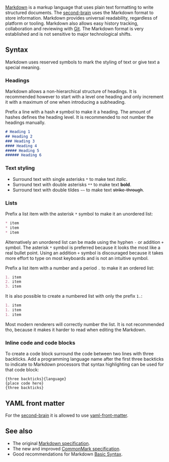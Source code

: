 [Markdown](https://en.wikipedia.org/wiki/Markdown) is a markup language that uses plain text formatting to write structured documents.
The [second-brain](second-brain.md) uses the Markdown format to store information.
Markdown provides universal readability, regardless of platform or tooling.
Markdown also allows easy history tracking, collaboration and reviewing with [Git](git.md). 
The Markdown format is very established and is not sensitive to major technological shifts.

## Syntax
Markdown uses reserved symbols to mark the styling of text or give text a special meaning.

### Headings
Markdown allows a non-hierarchical structure of headings.
It is recommended however to start with a level one heading and only increment it with a maximum of one when introducing a subheading.

Prefix a line with a hash `#` symbol to make it a heading.
The amount of hashes defines the heading level.
It is recommended to not number the headings manually.

```md
# Heading 1
## Heading 2
### Heading 3
#### Heading 4
##### Heading 5
###### Heading 6
```

### Text styling
* Surround text with single asterisks `*` to make text *italic*.
* Surround text with double asterisks `**` to make text **bold**.
* Surround text with double tildes `~~` to make text ~~strike-through~~.

### Lists
Prefix a list item with the asterisk `*` symbol to make it an unordered list:

```md
* item
* item
* item
```

Alternatively an unordered list can be made using the hyphen `-` or addition `+` symbol.
The asterisk `*` symbol is preferred because it looks the most like a real bullet point.
Using an addition `+` symbol is discouraged because it takes more effort to type on most keyboards and is not an intuitive symbol.

Prefix a list item with a number and a period `.` to make it an ordered list:

```md
1. item
2. item
3. item
```

It is also possible to create a numbered list with only the prefix `1.`:

```md
1. item
1. item
1. item
```

Most modern renderers will correctly number the list.
It is not recommended tho, because it makes it harder to read when editing the Markdown.

### Inline code and code blocks
To create a code block surround the code between two lines with three backticks.
Add a programming language name after the first three backticks to indicate to Markdown processors that syntax highlighting can be used for that code block:

```
{three backticks}{language}
{place code here}
{three backticks}
```

## YAML front matter
For the [second-brain](second-brain.md) it is allowed to use [yaml-front-matter](yaml-front-matter.md).

## See also
* The original [Markdown specification](https://daringfireball.net/projects/markdown/).
* The new and improved [CommonMark specification](https://commonmark.org/).
* Good recommendations for Markdown [Basic Syntax](https://www.markdownguide.org/basic-syntax/).
